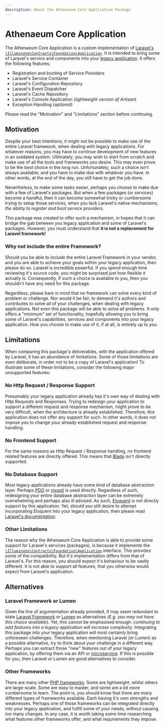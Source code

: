 ```yaml
---
description: About the Athenaeum Core Application Package
---
```


# Athenaeum Core Application

The Athenaeum Core Application is a custom implementation of [Laravel's](https://laravel.com/) [`\Illuminate\Contracts\Foundation\Application`](https://github.com/laravel/framework/blob/6.x/src/Illuminate/Contracts/Foundation/Application.php).
It is intended to bring some of Laravel's service and components into your [legacy application](https://en.wikipedia.org/wiki/Legacy_system).
It offers the following features:

- Registration and booting of Service Providers
- Laravel's Service Container
- Laravel's Configuration Repository
- Laravel's Event Dispatcher
- Laravel's Cache Repository
- Laravel's Console Application (_lightweight version of Artisan_)
- Exception Handling (_optional_)

Please read the "Motivation" and "Limitations" section before continuing.

## Motivation

Despite your best intentions, it might not be possible to make use of the entire Laravel framework, when dealing with legacy applications. 
For whatever reasons, you may have to continue development of new features in an outdated system.
Ultimately, you may wish to start from scratch and make use of all the tools and frameworks you desire.
This may even prove to be the best choice in the long run.
Unfortunately, such a choice isn't always available, and you have to make due with whatever you have.
In other words, at the end of the day, you still have to get the job done.

Nevertheless, to make some tasks easier, perhaps you choose to make due with a few of Laravel's packages.
But when a few packages (or services) become a handful, then it can become somewhat tricky or cumbersome trying to setup those services, when you lack Laravel's native mechanisms; _the ability to register and boot service providers._

This package was created to offer such a mechanism, in hopes that it can bridge the gab between you legacy application and some of Laravel's packages.
However, you must understand that **it is not a replacement for Laravel framework!**

### Why not include the entire Framework?

Should you be able to include the entire Laravel Framework in your vendor, and you are able to achieve your goals within your legacy application, then please do so.
Laravel is incredible powerful. If you spend enough time reviewing it's source code, you might be surprised just how flexible it actually is. 
Consequently, if such a choice is available to you, then you shouldn't have any need for this package. 

Regardless, please bare in mind that no framework can solve every kind of problem or challenge.
Nor would it be fair, to demand it's authors and contributes to solve all of your challenges, when dealing with legacy applications. 
Not even this package will be able to solve all problems.
It only offers a "minimum" set of functionality, hopefully allowing you to bring some of Laravel's capabilities, services and components into your legacy application.
How you choose to make use of it, if at all, is entirely up to you. 

## Limitations

When comparing this package's deliverables, with the application offered by Laravel, it has an abundance of limitations.
Some of those limitations are even deliberate, in order not to be a copy of Laravel's application!
To illustrate some of these limitations, consider the following major unsupported features: 

### No Http Request / Response Support

Presumably your legacy application already has it's own way of dealing with Http Requests and Responses.
Trying to redesign your application to support a different request and response mechanism, might prove to be very difficult, when the architecture is already established. 
Therefore, this application does not offer any support for such.
In other words, it does not impose you to change your already established request and response handling.

### No Frontend Support

For the same reasons as Http Request / Response handling, no frontend related features are directly offered.
This means that [Blade](https://laravel.com/docs/6.x/blade) isn't directly supported.

### No Database Support

Most legacy applications already have some kind of database abstraction layer.
Perhaps [PDO](https://www.php.net/manual/en/class.pdo) or [mysqli](https://www.php.net/manual/en/class.mysqli.php) is used directly.
Regardless of such, redesigning your entire database abstraction layer can be extremely overwhelming and perhaps also ill advised. 
As such, [Eloquent](https://laravel.com/docs/6.x/eloquent) is not directly support by this application.
Yet, should you still desire to attempt incorporating Eloquent into your legacy application, then please read [Laravel's documentation](https://packagist.org/packages/illuminate/database).  

### Other Limitations

The reason why the Athenaeum Core Application is able to provide some support for Laravel's services (packages), is because it implements the [`\Illuminate\Contracts\Foundation\Application`](https://github.com/laravel/framework/blob/6.x/src/Illuminate/Contracts/Foundation/Application.php) interface.
This provides some of the compatibility. But it's implementation differs from that of Laravel's.
For this reason, you should expect it's behaviour to be vastly different.
It is not able to support all features, that you otherwise would expect from Laravel's application.

## Alternatives

### Laravel Framework or Lumen

Given the line of argumentation already provided, if may seem redundant to state [Laravel Framework](https://laravel.com/) or [Lumen](https://lumen.laravel.com/) as alternatives (_E.g. you may not have this choice available_).
Yet, this cannot be emphasised enough: _continuing to add features into a legacy application will increase complexity._
Integrating this package into your legacy application will most certainly bring unforeseen challenges.
Therefore, when mentioning Laravel (_or Lumen_) as a possible alternative, try to think about your challenge in a different way.
Perhaps you can extract those "new" features out of your legacy application, by offering them via an API or [microservice](https://en.wikipedia.org/wiki/Microservices).
If this is possible for you, then Laravel or Lumen are good alternatives to consider.

### Other Frameworks

There are many other [PHP frameworks](https://en.wikipedia.org/wiki/Category:PHP_frameworks).
Some are lightweight, whilst others are large-scale.
Some are easy to master, and some are a bit more cumbersome to learn.
The point is, you should know that there are many different types of frameworks available.
Each having it's own strengths and weaknesses.
Perhaps one of those frameworks can be integrated directly into your legacy application, and fulfill some of your needs, without causing too many changes. 
In any case, it is worth taking some time researching what features other frameworks offer, and what requirements they impose. 
